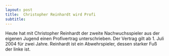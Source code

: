 ```yaml
---
layout: post
title:  Christopher Reinhardt wird Profi
subtitle:  
---
```


Heute hat mit Christopher Reinhardt der zweite Nachwuchsspieler aus der eigenen Jugend einen Profivertrag unterschrieben. Der Vertrag gilt ab 1. Juli 2004 für zwei Jahre. Reinhardt ist ein Abwehrspieler, dessen starker Fuß der linke ist.


